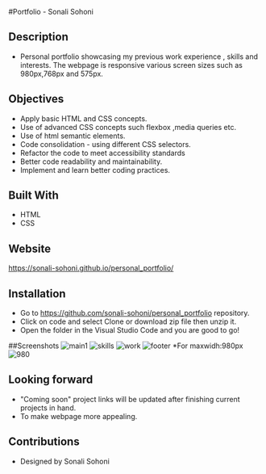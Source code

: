 #Portfolio - Sonali Sohoni

## Description
* Personal portfolio showcasing my previous work experience , skills and interests. The webpage is responsive various screen sizes such as 980px,768px and 575px.

## Objectives
* Apply basic HTML and CSS concepts.
* Use of advanced CSS concepts such flexbox ,media queries etc.
* Use of html semantic elements.
* Code consolidation - using different CSS selectors.
* Refactor the code to meet accessibility standards
* Better code readability and maintainability.
* Implement and learn better coding practices.  

## Built With
* HTML
* CSS

## Website 
https://sonali-sohoni.github.io/personal_portfolio/

## Installation
* Go to https://github.com/sonali-sohoni/personal_portfolio repository.
* Click on code and select Clone or download zip file then unzip it.
* Open the folder in the Visual Studio Code and you are good to go!

##Screenshots
![main1](https://user-images.githubusercontent.com/88642738/132145009-b4965230-fbf4-4b80-ae90-c8a7b649aa1e.JPG)
![skills](https://user-images.githubusercontent.com/88642738/132145094-73e6c21c-62ab-4572-8b67-1df432f9b5cf.JPG)
![work](https://user-images.githubusercontent.com/88642738/132145101-6734441c-8df0-49b9-bd8f-663891bd78d9.JPG)
![footer](https://user-images.githubusercontent.com/88642738/132145105-377bac2a-fe24-49f3-95dc-6463db73688b.JPG)
*For maxwidh:980px
![980](https://user-images.githubusercontent.com/88642738/132145113-9bb85cec-c182-4d97-b157-4af9733724c2.JPG)





## Looking forward
* "Coming soon" project links will be updated after finishing current projects in hand.
* To make webpage more appealing.
   
## Contributions
* Designed by Sonali Sohoni





